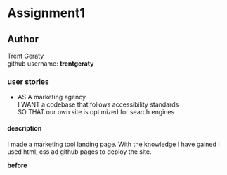 # Assignment1

## Author 
Trent Geraty <br/>
github username: 
**trentgeraty**

### user stories
* AS A marketing agency <br/>
I WANT a codebase that follows accessibility standards <br/>
SO THAT our own site is optimized for search engines

#### description 

I made a marketing tool landing page. With the knowledge I have gained I used html, css ad github pages to deploy the site. <br/>

**before**
